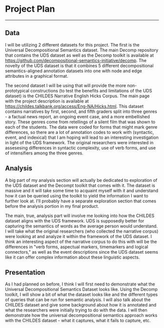 # Project Plan

---

## Data

I will be utilizing 2 different datasets for this project. The first is the Universal Decompositional Semantics dataset. The main Decomp repository that contains the UDS dataset as well as the Decomp toolkit is available at <https://github.com/decompositional-semantics-initiative/decomp>. The novelty of the UDS dataset is that it combines 5 different decompositional semantics-aligned annotation datasets into one with node and edge attributes in a graphical format. 

The second dataset I will be using that will provide the more non-prototypical constructions (to test the benefits and limitations of the UDS dataset) is the CHILDES Narrative English Hicks Corpus. The main page with the project description is available at <https://childes.talkbank.org/access/Eng-NA/Hicks.html>. This dataset contains narratives by first, second, and fifth graders split into three genres - a factual news report, an ongoing event case, and a more embellished story. These genres come from retellings of a silent film that was shown to each of the students. The data were coded for forms that might mark genre differences, so there are a lot of annotation codes to work with (syntactic, event, and indexical) that I am hoping will lead to an interesting investigation in light of the UDS framework. The original researchers were interested in assesesing differences in syntactic complexity, use of verb forms, and use of intensifiers among the three genres.

## Analysis

A big part of my analysis section will actually be dedicated to exploration of the UDS dataset and the Decompt toolkit that comes with it. The dataset is massive and it will take some time to acquaint myself with it and understand how it can be queried using the toolkit to yield the information I want to further look at. I'll probably have a separate exploration section that comes before the analysis portion in my final product.

The main, true, analysis part will involve me looking into how the CHILDES dataset aligns with the UDS framework. UDS is supposedly better for capturing the semantics of words as the average person would understand. I will take what the original researchers (who collected the narrative corpus) were looking at and analyze it within the framework of the UDS dataset. I think an interesting aspect of the narrative corpus to do this with will be the differences in "verb forms, aspectual markers, timemarkers and logical connectors," as well as the event descriptions since the UDS dataset seems like it can offer complex information about these linguistic aspects.

## Presentation

As I had planned on before, I think I will first need to demonstrate what the Universal Decompositional Semantics Dataset looks like. Using the Decomp toolkit, I will show a bit of what the dataset looks like and the different types of queries that can be run for semantic analysis. I will also talk about the CHILDES dataset and give some background about how it is annotated and what the researchers were initially trying to do with the data. I will then demonstrate how the universal decompositional semantics approach works with the CHILDES dataset - what it captures, what it fails to capture, etc.